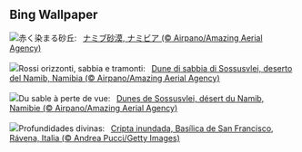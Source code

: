 ## Bing Wallpaper
![](https://www.bing.com/th?id=OHR.NamibiaDunes_JA-JP9057669220_UHD.jpg&w=1000)赤く染まる砂丘:&nbsp;&ensp;[ナミブ砂漠, ナミビア (© Airpano/Amazing Aerial Agency)](https://www.bing.com/th?id=OHR.NamibiaDunes_JA-JP9057669220_UHD.jpg)
<br><br/>
![](https://www.bing.com/th?id=OHR.NamibiaDunes_IT-IT8256486695_UHD.jpg&w=1000)Rossi orizzonti, sabbia e tramonti:&nbsp;&ensp;[Dune di sabbia di Sossusvlei, deserto del Namib, Namibia (© Airpano/Amazing Aerial Agency)](https://www.bing.com/th?id=OHR.NamibiaDunes_IT-IT8256486695_UHD.jpg)
<br><br/>
![](https://www.bing.com/th?id=OHR.NamibiaDunes_FR-FR3454752206_UHD.jpg&w=1000)Du sable à perte de vue:&nbsp;&ensp;[Dunes de Sossusvlei, désert du Namib, Namibie (© Airpano/Amazing Aerial Agency)](https://www.bing.com/th?id=OHR.NamibiaDunes_FR-FR3454752206_UHD.jpg)
<br><br/>
![](https://www.bing.com/th?id=OHR.RavennaBasilica_ES-ES6729761925_UHD.jpg&w=1000)Profundidades divinas:&nbsp;&ensp;[Cripta inundada, Basílica de San Francisco, Rávena, Italia (© Andrea Pucci/Getty Images)](https://www.bing.com/th?id=OHR.RavennaBasilica_ES-ES6729761925_UHD.jpg)
<br><br/>
